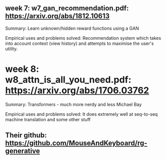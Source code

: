 ## week 7: w7_gan_recommendation.pdf: https://arxiv.org/abs/1812.10613

Summary: Learn unknown/hidden reward functions using a GAN

Empirical uses and problems solved: Recommendation system which takes into account context (view history) and attempts to maximise the user's utility.

# week 8: w8_attn_is_all_you_need.pdf: https://arxiv.org/abs/1706.03762

Summary: Transformers - much more nerdy and less Michael Bay

Empirical uses and problems solved: It does extremely well at seq-to-seq machine translation and some other stuff



## Their github: https://github.com/MouseAndKeyboard/rg-generative